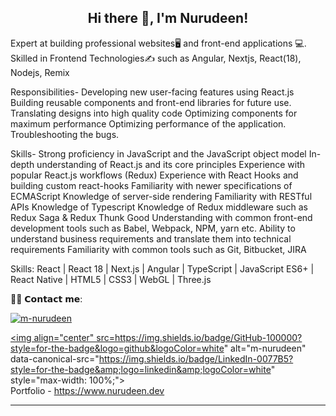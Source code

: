  <h2 align="center">Hi there 👋, I'm Nurudeen!</h2>

Expert at building professional websites🖥 and front-end applications 💻. Skilled in Frontend Technologies✍️ such as Angular, Nextjs, React(18), Nodejs, Remix

Responsibilities-
Developing new user-facing features using React.js
Building reusable components and front-end libraries for future use.
Translating designs into high quality code
Optimizing components for maximum performance
Optimizing performance of the application.
Troubleshooting the bugs.
 
Skills-
Strong proficiency in JavaScript and the JavaScript object model
In-depth understanding of React.js and its core principles
Experience with popular React.js workflows (Redux)
Experience with React Hooks and building custom react-hooks
Familiarity with newer specifications of ECMAScript
Knowledge of server-side rendering 
Familiarity with RESTful APIs
Knowledge of Typescript
Knowledge of Redux middleware such as Redux Saga & Redux Thunk
Good Understanding with common front-end development tools such as Babel, Webpack, NPM, yarn etc.
Ability to understand business requirements and translate them into technical requirements
Familiarity with common tools such as Git, Bitbucket, JIRA

Skills: React | React 18 | Next.js | Angular | TypeScript | JavaScript ES6+ | React Native | HTML5 | CSS3 | WebGL | Three.js


🙋‍♂️ 𝗖𝗼𝗻𝘁𝗮𝗰𝘁 𝗺𝗲:

<a href="https://www.linkedin.com/in/nurudeen-yekeen-2a9a88154" rel="nofollow"><img align="center" src="https://img.shields.io/badge/LinkedIn-0077B5?style=for-the-badge&logo=linkedin&logoColor=white" alt="m-nurudeen" data-canonical-src="https://img.shields.io/badge/LinkedIn-0077B5?style=for-the-badge&amp;logo=linkedin&amp;logoColor=white" style="max-width: 100%;"></a>

<a href="https://github.com/nurudeen38" rel="nofollow"><img align="center" src=https://img.shields.io/badge/GitHub-100000?style=for-the-badge&logo=github&logoColor=white" alt="m-nurudeen" data-canonical-src="https://img.shields.io/badge/LinkedIn-0077B5?style=for-the-badge&amp;logo=linkedin&amp;logoColor=white" style="max-width: 100%;"></a>
<br/> 
Portfolio -  https://www.nurudeen.dev  <br/>

--------


